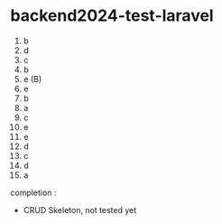 # backend2024-test-laravel

1. b
2. d
3. c
4. b
5. e (B)
6. e
7. b
8. a
9. c
10. e
11. e
12. d
13. c
14. d
15. a

completion :

- CRUD Skeleton, not tested yet
